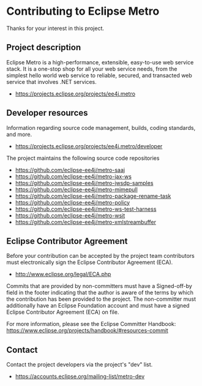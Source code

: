 [//]: # " Copyright (c) 2018, 2021 Oracle and/or its affiliates. All rights reserved. "
[//]: # "  "
[//]: # " This program and the accompanying materials are made available under the "
[//]: # " terms of the Eclipse Distribution License v. 1.0, which is available at "
[//]: # " http://www.eclipse.org/org/documents/edl-v10.php. "
[//]: # "  "
[//]: # " SPDX-License-Identifier: BSD-3-Clause "

# Contributing to Eclipse Metro

Thanks for your interest in this project.

## Project description

Eclipse Metro is a high-performance, extensible, easy-to-use web service stack.
It is a one-stop shop for all your web service needs, from the simplest hello
world web service to reliable, secured, and transacted web service that involves
.NET services.

* https://projects.eclipse.org/projects/ee4j.metro

## Developer resources

Information regarding source code management, builds, coding standards, and
more.

* https://projects.eclipse.org/projects/ee4j.metro/developer

The project maintains the following source code repositories

* https://github.com/eclipse-ee4j/metro-saaj
* https://github.com/eclipse-ee4j/metro-jax-ws
* https://github.com/eclipse-ee4j/metro-jwsdp-samples
* https://github.com/eclipse-ee4j/metro-mimepull
* https://github.com/eclipse-ee4j/metro-package-rename-task
* https://github.com/eclipse-ee4j/metro-policy
* https://github.com/eclipse-ee4j/metro-ws-test-harness
* https://github.com/eclipse-ee4j/metro-wsit
* https://github.com/eclipse-ee4j/metro-xmlstreambuffer

## Eclipse Contributor Agreement

Before your contribution can be accepted by the project team contributors must
electronically sign the Eclipse Contributor Agreement (ECA).

* http://www.eclipse.org/legal/ECA.php

Commits that are provided by non-committers must have a Signed-off-by field in
the footer indicating that the author is aware of the terms by which the
contribution has been provided to the project. The non-committer must
additionally have an Eclipse Foundation account and must have a signed Eclipse
Contributor Agreement (ECA) on file.

For more information, please see the Eclipse Committer Handbook:
https://www.eclipse.org/projects/handbook/#resources-commit

## Contact

Contact the project developers via the project's "dev" list.

* https://accounts.eclipse.org/mailing-list/metro-dev
